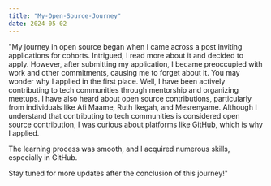 ```yaml
---
title: "My-Open-Source-Journey"
date: 2024-05-02
---
```


"My journey in open source began when I came across a post inviting applications for cohorts. Intrigued, I read more about it and decided to apply. However, after submitting my application, I became preoccupied with work and other commitments, causing me to forget about it. You may wonder why I applied in the first place. Well, I have been actively contributing to tech communities through mentorship and organizing meetups. I have also heard about open source contributions, particularly from individuals like Afi Maame, Ruth Ikegah, and Mesrenyame. Although I understand that contributing to tech communities is considered open source contribution, I was curious about platforms like GitHub, which is why I applied.

The learning process was smooth, and I acquired numerous skills, especially in GitHub.

Stay tuned for more updates after the conclusion of this journey!"
